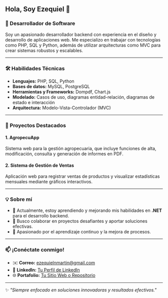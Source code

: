 ## Hola, Soy Ezequiel 👋  
### 🚀 Desarrollador de Software  

Soy un apasionado desarrollador backend con experiencia en el diseño y desarrollo de aplicaciones web. Me especializo en trabajar con tecnologías como PHP, SQL y Python, además de utilizar arquitecturas como MVC para crear sistemas robustos y escalables.  

---

### 🛠️ Habilidades Técnicas  
- **Lenguajes:** PHP, SQL, Python  
- **Bases de datos:** MySQL, PostgreSQL  
- **Herramientas y Frameworks:** Dompdf, Chart.js  
- **Modelado:** Casos de uso, diagramas entidad-relación, diagramas de estado e interacción  
- **Arquitectura:** Modelo-Vista-Controlador (MVC)  

---

### 🌟 Proyectos Destacados  
#### **1. AgropecuApp**  
Sistema web para la gestión agropecuaria, que incluye funciones de alta, modificación, consulta y generación de informes en PDF.  

#### **2. Sistema de Gestión de Ventas**  
Aplicación web para registrar ventas de productos y visualizar estadísticas mensuales mediante gráficos interactivos.  

---

### 💡 Sobre mí  
- 🎯 Actualmente, estoy aprendiendo y mejorando mis habilidades en **.NET** para el desarrollo backend.  
- 🤝 Busco colaborar en proyectos desafiantes y aportar soluciones efectivas.  
- 🌱 Apasionado por el aprendizaje continuo y la mejora de procesos.  

---

### 📫 ¡Conéctate conmigo!  
- ✉️ **Correo:** [ezequielnmartin@gmail.com](mailto:ezequielnmartin@gmail.com)  
- 💼 **LinkedIn:** [Tu Perfil de LinkedIn]([https://linkedin.com/in/tu-perfil](https://www.linkedin.com/in/ezequielnicolasmartin/))  
- 🌐 **Portafolio:** [Tu Sitio Web o Repositorio](https://github.com/EzequielMartin03)  

---

✨ *"Siempre enfocado en soluciones innovadoras y resultados efectivos."*  
